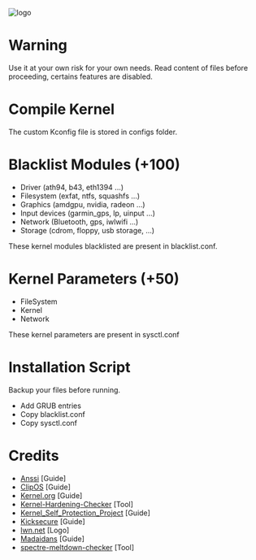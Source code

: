 ![logo](https://github.com/MikeHorn-git/Kernel-Hardening/assets/123373126/e4fca8a7-782a-42a7-863e-431a94660313)

# Warning
Use it at your own risk for your own needs. Read content of files before proceeding, certains features are disabled.

# Compile Kernel
The custom Kconfig file is stored in configs folder.

# Blacklist Modules (+100)
* Driver (ath94, b43, eth1394 ...)
* Filesystem (exfat, ntfs, squashfs ...)
* Graphics (amdgpu, nvidia, radeon ...)
* Input devices (garmin_gps, lp, uinput ...)
* Network (Bluetooth, gps, iwlwifi ...)
* Storage (cdrom, floppy, usb storage,  ...)

These kernel modules blacklisted are present in blacklist.conf.


# Kernel Parameters (+50)
* FileSystem
* Kernel
* Network

These kernel parameters are present in sysctl.conf


# Installation Script
Backup your files before running.
* Add GRUB entries
* Copy blacklist.conf
* Copy sysctl.conf

# Credits
* [Anssi](https://cyber.gouv.fr/publications/recommandations-de-securite-relatives-un-systeme-gnulinux) [Guide]
* [ClipOS](https://docs.clip-os.org/clipos/kernel.html#configuration) [Guide]
* [Kernel.org](https://www.kernel.org/doc/html/latest/admin-guide/kernel-parameters.html) [Guide]
* [Kernel-Hardening-Checker](https://github.com/a13xp0p0v/kernel-hardening-checker) [Tool]
* [Kernel_Self_Protection_Project](https://kernsec.org/wiki/index.php/Kernel_Self_Protection_Project/Recommended_Settings) [Guide]
* [Kicksecure](https://github.com/Kicksecure) [Guide]
* [lwn.net](https://lwn.net/) [Logo]
* [Madaidans](https://madaidans-insecurities.github.io/guides/linux-hardening.html#kernel) [Guide]
* [spectre-meltdown-checker](https://github.com/speed47/spectre-meltdown-checker) [Tool]
